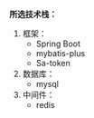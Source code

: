 **所选技术栈：**

1. 框架：
    * Spring Boot
    * mybatis-plus
    * Sa-token
2. 数据库：
    * mysql
3. 中间件：
    * redis